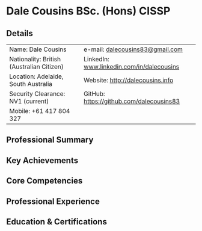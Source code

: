 # Dale Cousins BSc. (Hons) CISSP 

## Details
|  |  |
| ----------- | ----------- |
| Name: Dale Cousins | e-mail: dalecousins83@gmail.com |
| Nationality: British (Australian Citizen) | LinkedIn: www.linkedin.com/in/dalecousins |
| Location: Adelaide, South Australia | Website: http://dalecousins.info |
| Security Clearance: NV1 (current) | GitHub: https://github.com/dalecousins83 |
| Mobile: +61 417 804 327 |  |



## Professional Summary

## Key Achievements

## Core Competencies

## Professional Experience

## Education & Certifications
